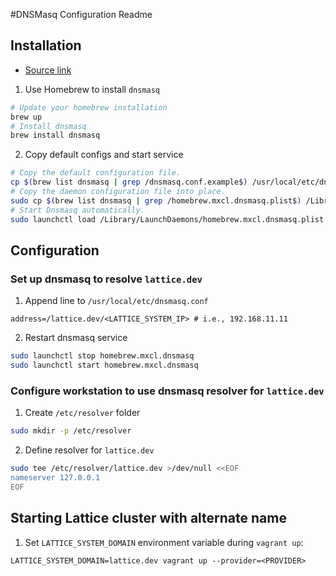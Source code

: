 #DNSMasq Configuration Readme

## Installation 

* [Source link](http://passingcuriosity.com/2013/dnsmasq-dev-osx/)

1. Use Homebrew to install `dnsmasq`
```bash
# Update your homebrew installation
brew up
# Install dnsmasq
brew install dnsmasq
```
2. Copy default configs and start service
```bash
# Copy the default configuration file.
cp $(brew list dnsmasq | grep /dnsmasq.conf.example$) /usr/local/etc/dnsmasq.conf
# Copy the daemon configuration file into place.
sudo cp $(brew list dnsmasq | grep /homebrew.mxcl.dnsmasq.plist$) /Library/LaunchDaemons/
# Start Dnsmasq automatically.
sudo launchctl load /Library/LaunchDaemons/homebrew.mxcl.dnsmasq.plist
```

## Configuration

### Set up dnsmasq to resolve `lattice.dev`

1. Append line to `/usr/local/etc/dnsmasq.conf` 
```
address=/lattice.dev/<LATTICE_SYSTEM_IP> # i.e., 192.168.11.11
```

2. Restart dnsmasq service
```bash
sudo launchctl stop homebrew.mxcl.dnsmasq
sudo launchctl start homebrew.mxcl.dnsmasq
```

### Configure workstation to use dnsmasq resolver for `lattice.dev`

1. Create `/etc/resolver` folder
```bash
sudo mkdir -p /etc/resolver
```
2. Define resolver for `lattice.dev`
```bash
sudo tee /etc/resolver/lattice.dev >/dev/null <<EOF
nameserver 127.0.0.1
EOF
```

## Starting Lattice cluster with alternate name

1. Set `LATTICE_SYSTEM_DOMAIN` environment variable during `vagrant up`:
```
LATTICE_SYSTEM_DOMAIN=lattice.dev vagrant up --provider=<PROVIDER> 
```